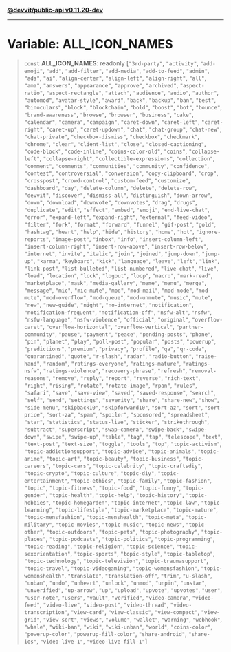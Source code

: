 [**@devvit/public-api v0.11.20-dev**](../README.md)

---

# Variable: ALL_ICON_NAMES

> `const` **ALL_ICON_NAMES**: readonly \[`"3rd-party"`, `"activity"`, `"add-emoji"`, `"add"`, `"add-filter"`, `"add-media"`, `"add-to-feed"`, `"admin"`, `"ads"`, `"ai"`, `"align-center"`, `"align-left"`, `"align-right"`, `"all"`, `"ama"`, `"answers"`, `"appearance"`, `"approve"`, `"archived"`, `"aspect-ratio"`, `"aspect-rectangle"`, `"attach"`, `"audience"`, `"audio"`, `"author"`, `"automod"`, `"avatar-style"`, `"award"`, `"back"`, `"backup"`, `"ban"`, `"best"`, `"binoculars"`, `"block"`, `"blockchain"`, `"bold"`, `"boost"`, `"bot"`, `"bounce"`, `"brand-awareness"`, `"browse"`, `"browser"`, `"business"`, `"cake"`, `"calendar"`, `"camera"`, `"campaign"`, `"caret-down"`, `"caret-left"`, `"caret-right"`, `"caret-up"`, `"caret-updown"`, `"chat"`, `"chat-group"`, `"chat-new"`, `"chat-private"`, `"checkbox-dismiss"`, `"checkbox"`, `"checkmark"`, `"chrome"`, `"clear"`, `"client-list"`, `"close"`, `"closed-captioning"`, `"code-block"`, `"code-inline"`, `"coins-color-old"`, `"coins"`, `"collapse-left"`, `"collapse-right"`, `"collectible-expressions"`, `"collection"`, `"comment"`, `"comments"`, `"communities"`, `"community"`, `"confidence"`, `"contest"`, `"controversial"`, `"conversion"`, `"copy-clipboard"`, `"crop"`, `"crosspost"`, `"crowd-control"`, `"custom-feed"`, `"customize"`, `"dashboard"`, `"day"`, `"delete-column"`, `"delete"`, `"delete-row"`, `"devvit"`, `"discover"`, `"dismiss-all"`, `"distinguish"`, `"down-arrow"`, `"down"`, `"download"`, `"downvote"`, `"downvotes"`, `"drag"`, `"drugs"`, `"duplicate"`, `"edit"`, `"effect"`, `"embed"`, `"emoji"`, `"end-live-chat"`, `"error"`, `"expand-left"`, `"expand-right"`, `"external"`, `"feed-video"`, `"filter"`, `"fork"`, `"format"`, `"forward"`, `"funnel"`, `"gif-post"`, `"gold"`, `"hashtag"`, `"heart"`, `"help"`, `"hide"`, `"history"`, `"home"`, `"hot"`, `"ignore-reports"`, `"image-post"`, `"inbox"`, `"info"`, `"insert-column-left"`, `"insert-column-right"`, `"insert-row-above"`, `"insert-row-below"`, `"internet"`, `"invite"`, `"italic"`, `"join"`, `"joined"`, `"jump-down"`, `"jump-up"`, `"karma"`, `"keyboard"`, `"kick"`, `"language"`, `"leave"`, `"left"`, `"link"`, `"link-post"`, `"list-bulleted"`, `"list-numbered"`, `"live-chat"`, `"live"`, `"load"`, `"location"`, `"lock"`, `"logout"`, `"loop"`, `"macro"`, `"mark-read"`, `"marketplace"`, `"mask"`, `"media-gallery"`, `"meme"`, `"menu"`, `"merge"`, `"message"`, `"mic"`, `"mic-mute"`, `"mod"`, `"mod-mail"`, `"mod-mode"`, `"mod-mute"`, `"mod-overflow"`, `"mod-queue"`, `"mod-unmute"`, `"music"`, `"mute"`, `"new"`, `"new-guide"`, `"night"`, `"no-internet"`, `"notification"`, `"notification-frequent"`, `"notification-off"`, `"nsfw-alt"`, `"nsfw"`, `"nsfw-language"`, `"nsfw-violence"`, `"official"`, `"original"`, `"overflow-caret"`, `"overflow-horizontal"`, `"overflow-vertical"`, `"partner-community"`, `"pause"`, `"payment"`, `"peace"`, `"pending-posts"`, `"phone"`, `"pin"`, `"planet"`, `"play"`, `"poll-post"`, `"popular"`, `"posts"`, `"powerup"`, `"predictions"`, `"premium"`, `"privacy"`, `"profile"`, `"qa"`, `"qr-code"`, `"quarantined"`, `"quote"`, `"r-slash"`, `"radar"`, `"radio-button"`, `"raise-hand"`, `"random"`, `"ratings-everyone"`, `"ratings-mature"`, `"ratings-nsfw"`, `"ratings-violence"`, `"recovery-phrase"`, `"refresh"`, `"removal-reasons"`, `"remove"`, `"reply"`, `"report"`, `"reverse"`, `"rich-text"`, `"right"`, `"rising"`, `"rotate"`, `"rotate-image"`, `"rpan"`, `"rules"`, `"safari"`, `"save"`, `"save-view"`, `"saved"`, `"saved-response"`, `"search"`, `"self"`, `"send"`, `"settings"`, `"severity"`, `"share"`, `"share-new"`, `"show"`, `"side-menu"`, `"skipback10"`, `"skipforward10"`, `"sort-az"`, `"sort"`, `"sort-price"`, `"sort-za"`, `"spam"`, `"spoiler"`, `"sponsored"`, `"spreadsheet"`, `"star"`, `"statistics"`, `"status-live"`, `"sticker"`, `"strikethrough"`, `"subtract"`, `"superscript"`, `"swap-camera"`, `"swipe-back"`, `"swipe-down"`, `"swipe"`, `"swipe-up"`, `"table"`, `"tag"`, `"tap"`, `"telescope"`, `"text"`, `"text-post"`, `"text-size"`, `"toggle"`, `"tools"`, `"top"`, `"topic-activism"`, `"topic-addictionsupport"`, `"topic-advice"`, `"topic-animals"`, `"topic-anime"`, `"topic-art"`, `"topic-beauty"`, `"topic-business"`, `"topic-careers"`, `"topic-cars"`, `"topic-celebrity"`, `"topic-craftsdiy"`, `"topic-crypto"`, `"topic-culture"`, `"topic-diy"`, `"topic-entertainment"`, `"topic-ethics"`, `"topic-family"`, `"topic-fashion"`, `"topic"`, `"topic-fitness"`, `"topic-food"`, `"topic-funny"`, `"topic-gender"`, `"topic-health"`, `"topic-help"`, `"topic-history"`, `"topic-hobbies"`, `"topic-homegarden"`, `"topic-internet"`, `"topic-law"`, `"topic-learning"`, `"topic-lifestyle"`, `"topic-marketplace"`, `"topic-mature"`, `"topic-mensfashion"`, `"topic-menshealth"`, `"topic-meta"`, `"topic-military"`, `"topic-movies"`, `"topic-music"`, `"topic-news"`, `"topic-other"`, `"topic-outdoors"`, `"topic-pets"`, `"topic-photography"`, `"topic-places"`, `"topic-podcasts"`, `"topic-politics"`, `"topic-programming"`, `"topic-reading"`, `"topic-religion"`, `"topic-science"`, `"topic-sexorientation"`, `"topic-sports"`, `"topic-style"`, `"topic-tabletop"`, `"topic-technology"`, `"topic-television"`, `"topic-traumasupport"`, `"topic-travel"`, `"topic-videogaming"`, `"topic-womensfashion"`, `"topic-womenshealth"`, `"translate"`, `"translation-off"`, `"trim"`, `"u-slash"`, `"unban"`, `"undo"`, `"unheart"`, `"unlock"`, `"unmod"`, `"unpin"`, `"unstar"`, `"unverified"`, `"up-arrow"`, `"up"`, `"upload"`, `"upvote"`, `"upvotes"`, `"user"`, `"user-note"`, `"users"`, `"vault"`, `"verified"`, `"video-camera"`, `"video-feed"`, `"video-live"`, `"video-post"`, `"video-thread"`, `"video-transcription"`, `"view-card"`, `"view-classic"`, `"view-compact"`, `"view-grid"`, `"view-sort"`, `"views"`, `"volume"`, `"wallet"`, `"warning"`, `"webhook"`, `"whale"`, `"wiki-ban"`, `"wiki"`, `"wiki-unban"`, `"world"`, `"coins-color"`, `"powerup-color"`, `"powerup-fill-color"`, `"share-android"`, `"share-ios"`, `"video-live-1"`, `"video-live-fill-1"`\]
